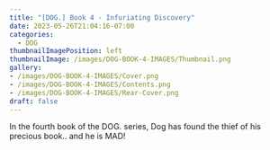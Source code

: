 ```yaml
---
title: "[DOG.] Book 4 - Infuriating Discovery"
date: 2023-05-26T21:04:16-07:00
categories:
  - DOG
thumbnailImagePosition: left
thumbnailImage: /images/DOG-BOOK-4-IMAGES/Thumbnail.png
gallery: 
- /images/DOG-BOOK-4-IMAGES/Cover.png
- /images/DOG-BOOK-4-IMAGES/Contents.png
- /images/DOG-BOOK-4-IMAGES/Rear-Cover.png
draft: false
---
```

In the fourth book of the DOG. series, Dog has found the thief of his precious book.. and he is MAD!